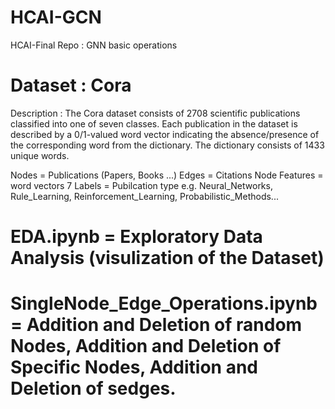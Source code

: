 # HCAI-GCN
HCAI-Final Repo : GNN basic operations

# Dataset : Cora

Description : The Cora dataset consists of 2708 scientific publications classified into one of seven classes. Each publication in the dataset is described by a 0/1-valued word vector indicating the absence/presence of the corresponding word from the dictionary. The dictionary consists of 1433 unique words.

Nodes = Publications (Papers, Books ...) Edges = Citations Node Features = word vectors 7 Labels = Pubilcation type e.g. Neural_Networks, Rule_Learning, Reinforcement_Learning, Probabilistic_Methods...

# EDA.ipynb = Exploratory Data Analysis (visulization of the Dataset)
# SingleNode_Edge_Operations.ipynb = Addition and Deletion of random Nodes, Addition and Deletion of Specific Nodes, Addition and Deletion of sedges.
